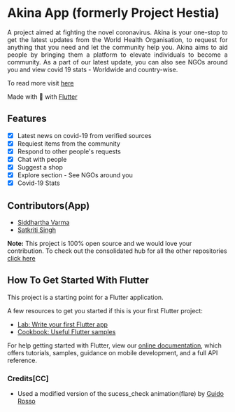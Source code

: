 # Akina App (formerly Project Hestia)
<div align="justify">
A project aimed at fighting the novel coronavirus. Akina is your one-stop to get the latest updates from the World Health Organisation, to request for anything that you need and let the community help you. Akina aims to aid people by bringing them a platform to elevate individuals to become a community. As a part of our latest update, you can also see NGOs around you and view covid 19 stats - Worldwide and country-wise.
</div>

To read more visit [here](https://akina.dscvit.com)

Made with 💙 with [Flutter](https://flutter.dev/)

## Features
- [x] Latest news on covid-19 from verified sources
- [x] Requiest items from the community
- [x] Respond to other people's requests
- [x] Chat with people
- [x] Suggest a shop
- [x] Explore section - See NGOs around you
- [x] Covid-19 Stats

## Contributors(App)
- [Siddhartha Varma](https://github.com/BRO3886)
- [Satkriti Singh](https://github.com/Satkriti-Singh/)

**Note:** This project is 100% open source and we would love your contribution. To check out the consolidated hub for all the other repositories [click here](https://github.com/GDGVIT/akina)

## How To Get Started With Flutter

This project is a starting point for a Flutter application.

A few resources to get you started if this is your first Flutter project:

- [Lab: Write your first Flutter app](https://flutter.dev/docs/get-started/codelab)
- [Cookbook: Useful Flutter samples](https://flutter.dev/docs/cookbook)

For help getting started with Flutter, view our
[online documentation](https://flutter.dev/docs), which offers tutorials,
samples, guidance on mobile development, and a full API reference.

### Credits[CC]
- Used a modified version of the sucess_check animation(flare) by [Guido Rosso](https://rive.app/a/pollux/files/recent/all)
